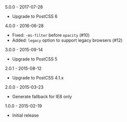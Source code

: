 5.0.0 - 2017-07-28

* Upgrade to PostCSS 6

4.0.0 - 2016-06-28

* Fixed: `-ms-filter` before `opacity` (#10)
* Added: `legacy` option to support legacy browsers (#12)

3.0.0 - 2015-09-14

* Upgrade to PostCSS 5

2.0.1 - 2015-08-12

* Upgrade to PostCSS 4.1.x

2.0.0 - 2015-03-23

* Generate fallback for IE8 only

1.0.0 - 2015-02-19

* Initial release